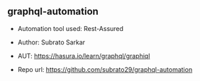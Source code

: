 graphql-automation
----------------------------------------------------

- Automation tool used: Rest-Assured

- Author: Subrato Sarkar

- AUT: https://hasura.io/learn/graphql/graphiql

- Repo url: https://github.com/subrato29/graphql-automation